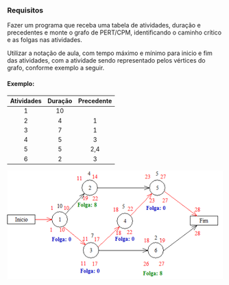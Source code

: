 ### Requisitos
Fazer um programa que receba uma tabela de atividades, duração e precedentes e monte o grafo de PERT/CPM, identificando o caminho crítico e as folgas nas atividades.

Utilizar a notação de aula, com tempo máximo e mínimo para inicio e fim das atividades, com a atividade sendo representado pelos vértices do grafo, conforme exemplo a seguir.

#### Exemplo:

| Atividades | Duração | Precedente |
|:----------:|:-------:|:----------:|
|      1     |    10   |            |
|      2     |    4    |      1     |
|      3     |    7    |      1     |
|      4     |    5    |      3     |
|      5     |    5    |     2,4    |
|      6     |    2    |      3     |

![Grafo de Exemplo](grafo_exemplo.png)